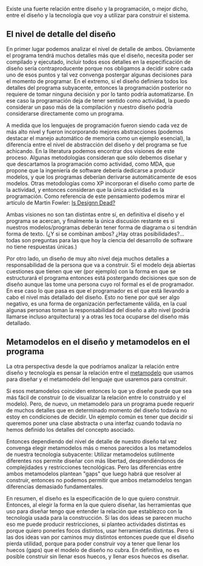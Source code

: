 Existe una fuerte relación entre diseño y la programación, o mejor dicho, entre el diseño y la tecnología que voy a utilizar para construir el sistema.

El nivel de detalle del diseño
------------------------------

En primer lugar podemos analizar el nivel de detalle de ambos. Obviamente el programa tendrá muchos detalles más que el diseño, necesita poder ser compilado y ejecutado, incluir todos esos detalles en la especificación de diseño sería contraproducente porque nos obligamos a decidir sobre cada uno de esos puntos y tal vez convenga postergar algunas decisiones para el momento de programar. En el extremo, si el diseño definiera todos los detalles del programa subyacente, entonces la programación posterior no requiere de tomar ninguna decisión y por lo tanto podría automatizarse. En ese caso la programación deja de tener sentido como actividad, la puedo considerar un paso más de la compilación y nuestro diseño podría considerarse directamente como un programa.

A medida que los lenguajes de programación fueron siendo cada vez de más alto nivel y fueron incorporando mejores abstracciones (podemos destacar el manejo automático de memoria como un ejemplo esencial), la diferencia entre el nivel de abstracción del diseño y del programa se fue achicando. En la literatura podemos encontrar dos visiones de este proceso. Algunas metodologías consideran que sólo debemos diseñar y que descartamos la programación como actividad, como MDA, que propone que la ingeniería de software debería dedicarse a producir modelos, y que los programas deberían derivarse automáticamente de esos modelos. Otras metodologías como XP incorporan el diseño como parte de la actividad, y entonces consideran que la única actividad es la programación. Como referencia de este pensamiento podemos mirar el artículo de Martin Fowler: [Is Designn Dead?](http://martinfowler.com/articles/designDead.html)

Ambas visiones no son tan distintas entre sí, en definitiva el diseño y el programa se acercan, y finalmente la única discusión restante es si nuestros modelos/programas deberán tener forma de diagrama o si tendrán forma de texto. (¿Y si se combinan ambos? ¿Hay otras posibilidades?... todas son preguntas para las que hoy la ciencia del desarrollo de software no tiene respuestas únicas.)

Por otro lado, un diseño de muy alto nivel deja muchos detalles a responsabilidad de la persona que va a construir. Si el modelo deja abiertas cuestiones que tienen que ver (por ejemplo) con la forma en que se estructurará el programa entonces está postergando decisiones que son de diseño aunque las tome una persona cuyo rol formal es el de programador. En ese caso lo que pasa es que el programador es el que está llevando a cabo el nivel más detallado del diseño. Esto no tiene por qué ser algo negativo, es una forma de organización perfectamente válida, en la cual algunas personas toman la responsabilidad del diseño a alto nivel (podría llamarse incluso arquitectura) y a otras les toca ocuparse del diseño más detallado.

Metamodelos en el diseño y metamodelos en el programa
-----------------------------------------------------

La otra perspectiva desde la que podríamos analizar la relación entre diseño y tecnología es pensar la relación entre el [metamodelo](metamodelo.html) que usamos para diseñar y el metamodelo del lenguaje que usaremos para construir.

Si esos metamodelos coinciden entonces lo que yo diseñe puede que sea más fácil de construir (o de visualizar la relación entre lo construido y el modelo). Pero, de nuevo, un metamodelo para un programa puede requerir de muchos detalles que en determinado momento del diseño todavía no estoy en condiciones de decidir. Un ejemplo común es tener que decidir si queremos poner una clase abstracta o una interfaz cuando todavía no hemos definido los detalles del concepto asociado.

Entonces dependiendo del nivel de detalle de nuestro diseño tal vez convenga elegir metamodelos más o menos parecidos a los metamodelos de nuestra tecnología subyacente: Utilizar metamodelos sutilmente diferentes nos permite diseñar con más libertad, desprendiéndonos de complejidades y restricciones tecnológicas. Pero las diferencias entre ambos metamodelos plantean "gaps" que luego habrá que resolver al construir, entonces no podemos permitir que ambos metamodelos tengan diferencias demasiado fundamentales.

En resumen, el diseño es la especificación de lo que quiero construir. Entonces, al elegir la forma en la que quiero diseñar, las herramientas que uso para diseñar tengo que entender la relación que establezco con la tecnología usada para la construcción. Si las dos ideas se parecen mucho eso me puede producir restricciones, si planteo actividades distintas es porque quiero ponerles focos distintos, usar herramientas distintas. Pero si las dos ideas van por caminos muy distintos entonces puede que el diseño pierda utilidad, porque para poder construir voy a tener que llenar los huecos (gaps) que el modelo de diseño no cubra. En definitiva, no es posible construir sin llenar esos huecos, y llenar esos huecos es diseñar.
